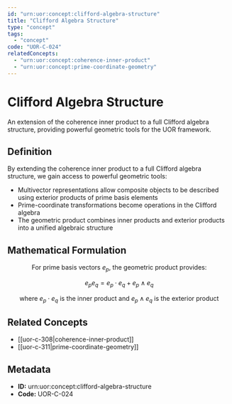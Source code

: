 ```yaml
---
id: "urn:uor:concept:clifford-algebra-structure"
title: "Clifford Algebra Structure"
type: "concept"
tags:
  - "concept"
code: "UOR-C-024"
relatedConcepts:
  - "urn:uor:concept:coherence-inner-product"
  - "urn:uor:concept:prime-coordinate-geometry"
---
```


# Clifford Algebra Structure

An extension of the coherence inner product to a full Clifford algebra structure, providing powerful geometric tools for the UOR framework.

## Definition

By extending the coherence inner product to a full Clifford algebra structure, we gain access to powerful geometric tools:
- Multivector representations allow composite objects to be described using exterior products of prime basis elements
- Prime-coordinate transformations become operations in the Clifford algebra
- The geometric product combines inner products and exterior products into a unified algebraic structure

## Mathematical Formulation

$$
\text{For prime basis vectors } e_p \text{, the geometric product provides:}
$$

$$
e_p e_q = e_p \cdot e_q + e_p \wedge e_q
$$

$$
\text{where } e_p \cdot e_q \text{ is the inner product and } e_p \wedge e_q \text{ is the exterior product}
$$

## Related Concepts

- [[uor-c-308|coherence-inner-product]]
- [[uor-c-311|prime-coordinate-geometry]]

## Metadata

- **ID:** urn:uor:concept:clifford-algebra-structure
- **Code:** UOR-C-024
